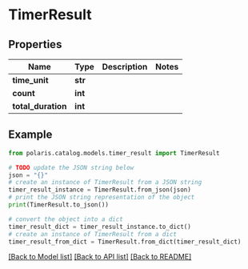 <!--

 Copyright (c) 2024 Snowflake Computing Inc.
 
 Licensed under the Apache License, Version 2.0 (the "License");
 you may not use this file except in compliance with the License.
 You may obtain a copy of the License at
 
      http://www.apache.org/licenses/LICENSE-2.0
 
 Unless required by applicable law or agreed to in writing, software
 distributed under the License is distributed on an "AS IS" BASIS,
 WITHOUT WARRANTIES OR CONDITIONS OF ANY KIND, either express or implied.
 See the License for the specific language governing permissions and
 limitations under the License.

-->
# TimerResult

## Properties

Name | Type | Description | Notes
------------ | ------------- | ------------- | -------------
**time_unit** | **str** |  | 
**count** | **int** |  | 
**total_duration** | **int** |  | 

## Example

```python
from polaris.catalog.models.timer_result import TimerResult

# TODO update the JSON string below
json = "{}"
# create an instance of TimerResult from a JSON string
timer_result_instance = TimerResult.from_json(json)
# print the JSON string representation of the object
print(TimerResult.to_json())

# convert the object into a dict
timer_result_dict = timer_result_instance.to_dict()
# create an instance of TimerResult from a dict
timer_result_from_dict = TimerResult.from_dict(timer_result_dict)
```
[[Back to Model list]](../README.md#documentation-for-models) [[Back to API list]](../README.md#documentation-for-api-endpoints) [[Back to README]](../README.md)


